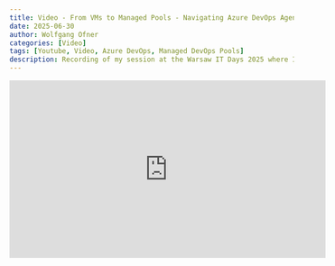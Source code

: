 ```yaml
---
title: Video - From VMs to Managed Pools - Navigating Azure DevOps Agent Hosting
date: 2025-06-30
author: Wolfgang Ofner
categories: [Video]
tags: [Youtube, Video, Azure DevOps, Managed DevOps Pools]
description: Recording of my session at the Warsaw IT Days 2025 where I talk about the different options in Azure DevOps to host agents.
---
```


<iframe width="560" height="315" src="https://www.youtube.com/embed/OEBvWVlAuw0" title="YouTube video player" frameborder="0" allow="accelerometer; autoplay; clipboard-write; encrypted-media; gyroscope; picture-in-picture; web-share" referrerpolicy="strict-origin-when-cross-origin" allowfullscreen></iframe>